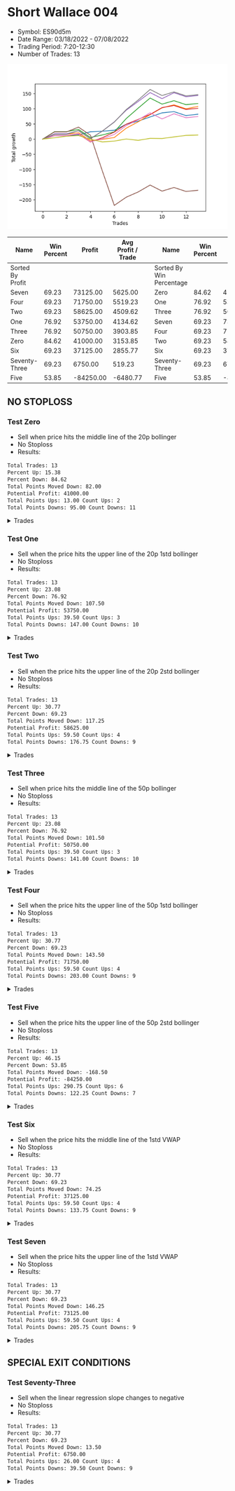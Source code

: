 # Short Wallace 004 
- Symbol: ES90d5m
- Date Range: 03/18/2022 - 07/08/2022
- Trading Period: 7:20-12:30
- Number of Trades: 13

![Plot](ShortWallace004ES90d5m.png)

| Name | Win Percent | Profit | Avg Profit / Trade |     | Name | Win Percent | Profit | Avg Profit / Trade |
| ---- | ----------- | ------ | ------------------ | --- | ---- | ----------- | ------ | ------------------ |
| Sorted By <br> Profit | | | | | Sorted By <br> Win Percentage ||||
| Seven | 69.23 | 73125.00 | 5625.00 |     | Zero | 84.62 | 41000.00 | 3153.85 |
| Four | 69.23 | 71750.00 | 5519.23 |     | One | 76.92 | 53750.00 | 4134.62 |
| Two | 69.23 | 58625.00 | 4509.62 |     | Three | 76.92 | 50750.00 | 3903.85 |
| One | 76.92 | 53750.00 | 4134.62 |     | Seven | 69.23 | 73125.00 | 5625.00 |
| Three | 76.92 | 50750.00 | 3903.85 |     | Four | 69.23 | 71750.00 | 5519.23 |
| Zero | 84.62 | 41000.00 | 3153.85 |     | Two | 69.23 | 58625.00 | 4509.62 |
| Six | 69.23 | 37125.00 | 2855.77 |     | Six | 69.23 | 37125.00 | 2855.77 |
| Seventy-Three | 69.23 | 6750.00 | 519.23 |     | Seventy-Three | 69.23 | 6750.00 | 519.23 |
| Five | 53.85 | -84250.00 | -6480.77 |     | Five | 53.85 | -84250.00 | -6480.77 |

## NO STOPLOSS

### Test Zero
* Sell when price hits the middle line of the 20p bollinger
* No Stoploss
* Results:
```
Total Trades: 13
Percent Up: 15.38
Percent Down: 84.62
Total Points Moved Down: 82.00
Potential Profit: 41000.00
Total Points Ups: 13.00 Count Ups: 2
Total Points Downs: 95.00 Count Downs: 11
```

<details><summary>Trades</summary>

<code>In: 2022-04-06 10:55:00		Out: 2022-04-06 11:00:10		Total Position Time: 05:10		Total Move Down: 11.50		Total to Date: 11.50</code> <br />
<code>In: 2022-04-07 12:20:00		Out: 2022-04-07 12:50:00		Total Position Time: 30:00		Total Move Down: -0.00		Total to Date: 11.50</code> <br />
<code>In: 2022-04-20 10:50:00		Out: 2022-04-20 11:13:35		Total Position Time: 23:35		Total Move Down: 2.25		Total to Date: 13.75</code> <br />
<code>In: 2022-04-25 11:40:00		Out: 2022-04-25 12:07:25		Total Position Time: 27:25		Total Move Down: 10.50		Total to Date: 24.25</code> <br />
<code>In: 2022-05-04 09:45:00		Out: 2022-05-04 10:50:05		Total Position Time: 65:05		Total Move Down: 1.75		Total to Date: 26.00</code> <br />
<code>In: 2022-05-04 11:10:00		Out: 2022-05-04 11:15:10		Total Position Time: 05:10		Total Move Down: 3.00		Total to Date: 29.00</code> <br />
<code>In: 2022-05-19 08:50:00		Out: 2022-05-19 09:34:10		Total Position Time: 44:10		Total Move Down: 20.00		Total to Date: 49.00</code> <br />
<code>In: 2022-05-19 08:55:00		Out: 2022-05-19 09:34:10		Total Position Time: 39:10		Total Move Down: 10.25		Total to Date: 59.25</code> <br />
<code>In: 2022-05-19 12:10:00		Out: 2022-05-19 12:18:25		Total Position Time: 08:25		Total Move Down: 13.75		Total to Date: 73.00</code> <br />
<code>In: 2022-05-24 11:15:00		Out: 2022-05-24 11:48:35		Total Position Time: 33:35		Total Move Down: 13.50		Total to Date: 86.50</code> <br />
<code>In: 2022-05-31 09:10:00		Out: 2022-05-31 10:16:00		Total Position Time: 66:00		Total Move Down: 4.00		Total to Date: 90.50</code> <br />
<code>In: 2022-06-15 11:55:00		Out: 2022-06-15 12:50:00		Total Position Time: 55:00		Total Move Down: -13.00		Total to Date: 77.50</code> <br />
<code>In: 2022-07-07 12:25:00		Out: 2022-07-07 12:38:25		Total Position Time: 13:25		Total Move Down: 4.50		Total to Date: 82.00</code> <br />


</details>

### Test One
* Sell when the price hits the upper line of the 20p 1std bollinger
* No Stoploss
* Results:
```
Total Trades: 13
Percent Up: 23.08
Percent Down: 76.92
Total Points Moved Down: 107.50
Potential Profit: 53750.00
Total Points Ups: 39.50 Count Ups: 3
Total Points Downs: 147.00 Count Downs: 10
```

<details><summary>Trades</summary>

<code>In: 2022-04-06 10:55:00		Out: 2022-04-06 11:09:45		Total Position Time: 14:45		Total Move Down: 16.00		Total to Date: 16.00</code> <br />
<code>In: 2022-04-07 12:20:00		Out: 2022-04-07 12:50:00		Total Position Time: 30:00		Total Move Down: -0.00		Total to Date: 16.00</code> <br />
<code>In: 2022-04-20 10:50:00		Out: 2022-04-20 11:17:15		Total Position Time: 27:15		Total Move Down: 5.25		Total to Date: 21.25</code> <br />
<code>In: 2022-04-25 11:40:00		Out: 2022-04-25 12:50:00		Total Position Time: 70:00		Total Move Down: -26.50		Total to Date: -5.25</code> <br />
<code>In: 2022-05-04 09:45:00		Out: 2022-05-04 11:07:25		Total Position Time: 82:25		Total Move Down: 4.50		Total to Date: -0.75</code> <br />
<code>In: 2022-05-04 11:10:00		Out: 2022-05-04 11:17:05		Total Position Time: 07:05		Total Move Down: 6.00		Total to Date: 5.25</code> <br />
<code>In: 2022-05-19 08:50:00		Out: 2022-05-19 09:40:30		Total Position Time: 50:30		Total Move Down: 30.75		Total to Date: 36.00</code> <br />
<code>In: 2022-05-19 08:55:00		Out: 2022-05-19 09:40:30		Total Position Time: 45:30		Total Move Down: 21.00		Total to Date: 57.00</code> <br />
<code>In: 2022-05-19 12:10:00		Out: 2022-05-19 12:24:50		Total Position Time: 14:50		Total Move Down: 23.50		Total to Date: 80.50</code> <br />
<code>In: 2022-05-24 11:15:00		Out: 2022-05-24 11:55:10		Total Position Time: 40:10		Total Move Down: 22.50		Total to Date: 103.00</code> <br />
<code>In: 2022-05-31 09:10:00		Out: 2022-05-31 10:23:00		Total Position Time: 73:00		Total Move Down: 10.00		Total to Date: 113.00</code> <br />
<code>In: 2022-06-15 11:55:00		Out: 2022-06-15 12:50:00		Total Position Time: 55:00		Total Move Down: -13.00		Total to Date: 100.00</code> <br />
<code>In: 2022-07-07 12:25:00		Out: 2022-07-07 12:46:45		Total Position Time: 21:45		Total Move Down: 7.50		Total to Date: 107.50</code> <br />


</details>

### Test Two
* Sell when the price hits the upper line of the 20p 2std bollinger
* No Stoploss
* Results:
```
Total Trades: 13
Percent Up: 30.77
Percent Down: 69.23
Total Points Moved Down: 117.25
Potential Profit: 58625.00
Total Points Ups: 59.50 Count Ups: 4
Total Points Downs: 176.75 Count Downs: 9
```

<details><summary>Trades</summary>

<code>In: 2022-04-06 10:55:00		Out: 2022-04-06 11:15:15		Total Position Time: 20:15		Total Move Down: 24.50		Total to Date: 24.50</code> <br />
<code>In: 2022-04-07 12:20:00		Out: 2022-04-07 12:50:00		Total Position Time: 30:00		Total Move Down: -0.00		Total to Date: 24.50</code> <br />
<code>In: 2022-04-20 10:50:00		Out: 2022-04-20 11:18:30		Total Position Time: 28:30		Total Move Down: 7.50		Total to Date: 32.00</code> <br />
<code>In: 2022-04-25 11:40:00		Out: 2022-04-25 12:50:00		Total Position Time: 70:00		Total Move Down: -26.50		Total to Date: 5.50</code> <br />
<code>In: 2022-05-04 09:45:00		Out: 2022-05-04 11:07:40		Total Position Time: 82:40		Total Move Down: 8.25		Total to Date: 13.75</code> <br />
<code>In: 2022-05-04 11:10:00		Out: 2022-05-04 11:18:35		Total Position Time: 08:35		Total Move Down: 10.00		Total to Date: 23.75</code> <br />
<code>In: 2022-05-19 08:50:00		Out: 2022-05-19 10:13:35		Total Position Time: 83:35		Total Move Down: 44.00		Total to Date: 67.75</code> <br />
<code>In: 2022-05-19 08:55:00		Out: 2022-05-19 10:13:35		Total Position Time: 78:35		Total Move Down: 34.25		Total to Date: 102.00</code> <br />
<code>In: 2022-05-19 12:10:00		Out: 2022-05-19 12:36:30		Total Position Time: 26:30		Total Move Down: 33.25		Total to Date: 135.25</code> <br />
<code>In: 2022-05-24 11:15:00		Out: 2022-05-24 12:50:00		Total Position Time: 95:00		Total Move Down: -20.00		Total to Date: 115.25</code> <br />
<code>In: 2022-05-31 09:10:00		Out: 2022-05-31 11:46:00		Total Position Time: 156:00		Total Move Down: 11.25		Total to Date: 126.50</code> <br />
<code>In: 2022-06-15 11:55:00		Out: 2022-06-15 12:50:00		Total Position Time: 55:00		Total Move Down: -13.00		Total to Date: 113.50</code> <br />
<code>In: 2022-07-07 12:25:00		Out: 2022-07-07 12:50:00		Total Position Time: 25:00		Total Move Down: 3.75		Total to Date: 117.25</code> <br />


</details>

### Test Three
* Sell when price hits the middle line of the 50p bollinger
* No Stoploss
* Results:
```
Total Trades: 13
Percent Up: 23.08
Percent Down: 76.92
Total Points Moved Down: 101.50
Potential Profit: 50750.00
Total Points Ups: 39.50 Count Ups: 3
Total Points Downs: 141.00 Count Downs: 10
```

<details><summary>Trades</summary>

<code>In: 2022-04-06 10:55:00		Out: 2022-04-06 11:08:35		Total Position Time: 13:35		Total Move Down: 11.50		Total to Date: 11.50</code> <br />
<code>In: 2022-04-07 12:20:00		Out: 2022-04-07 12:50:00		Total Position Time: 30:00		Total Move Down: -0.00		Total to Date: 11.50</code> <br />
<code>In: 2022-04-20 10:50:00		Out: 2022-04-20 11:17:40		Total Position Time: 27:40		Total Move Down: 5.50		Total to Date: 17.00</code> <br />
<code>In: 2022-04-25 11:40:00		Out: 2022-04-25 12:50:00		Total Position Time: 70:00		Total Move Down: -26.50		Total to Date: -9.50</code> <br />
<code>In: 2022-05-04 09:45:00		Out: 2022-05-04 11:20:50		Total Position Time: 95:50		Total Move Down: 14.00		Total to Date: 4.50</code> <br />
<code>In: 2022-05-04 11:10:00		Out: 2022-05-04 11:20:50		Total Position Time: 10:50		Total Move Down: 18.75		Total to Date: 23.25</code> <br />
<code>In: 2022-05-19 08:50:00		Out: 2022-05-19 09:37:05		Total Position Time: 47:05		Total Move Down: 25.75		Total to Date: 49.00</code> <br />
<code>In: 2022-05-19 08:55:00		Out: 2022-05-19 09:37:05		Total Position Time: 42:05		Total Move Down: 16.00		Total to Date: 65.00</code> <br />
<code>In: 2022-05-19 12:10:00		Out: 2022-05-19 12:21:15		Total Position Time: 11:15		Total Move Down: 16.25		Total to Date: 81.25</code> <br />
<code>In: 2022-05-24 11:15:00		Out: 2022-05-24 11:55:10		Total Position Time: 40:10		Total Move Down: 22.50		Total to Date: 103.75</code> <br />
<code>In: 2022-05-31 09:10:00		Out: 2022-05-31 11:45:05		Total Position Time: 155:05		Total Move Down: 7.00		Total to Date: 110.75</code> <br />
<code>In: 2022-06-15 11:55:00		Out: 2022-06-15 12:50:00		Total Position Time: 55:00		Total Move Down: -13.00		Total to Date: 97.75</code> <br />
<code>In: 2022-07-07 12:25:00		Out: 2022-07-07 12:50:00		Total Position Time: 25:00		Total Move Down: 3.75		Total to Date: 101.50</code> <br />


</details>

### Test Four
* Sell when the price hits the upper line of the 50p 1std bollinger
* No Stoploss
* Results:
```
Total Trades: 13
Percent Up: 30.77
Percent Down: 69.23
Total Points Moved Down: 143.50
Potential Profit: 71750.00
Total Points Ups: 59.50 Count Ups: 4
Total Points Downs: 203.00 Count Downs: 9
```

<details><summary>Trades</summary>

<code>In: 2022-04-06 10:55:00		Out: 2022-04-06 11:11:20		Total Position Time: 16:20		Total Move Down: 17.50		Total to Date: 17.50</code> <br />
<code>In: 2022-04-07 12:20:00		Out: 2022-04-07 12:50:00		Total Position Time: 30:00		Total Move Down: -0.00		Total to Date: 17.50</code> <br />
<code>In: 2022-04-20 10:50:00		Out: 2022-04-20 11:25:50		Total Position Time: 35:50		Total Move Down: 10.00		Total to Date: 27.50</code> <br />
<code>In: 2022-04-25 11:40:00		Out: 2022-04-25 12:50:00		Total Position Time: 70:00		Total Move Down: -26.50		Total to Date: 1.00</code> <br />
<code>In: 2022-05-04 09:45:00		Out: 2022-05-04 11:34:10		Total Position Time: 109:10		Total Move Down: 25.50		Total to Date: 26.50</code> <br />
<code>In: 2022-05-04 11:10:00		Out: 2022-05-04 11:34:10		Total Position Time: 24:10		Total Move Down: 30.25		Total to Date: 56.75</code> <br />
<code>In: 2022-05-19 08:50:00		Out: 2022-05-19 09:45:45		Total Position Time: 55:45		Total Move Down: 38.50		Total to Date: 95.25</code> <br />
<code>In: 2022-05-19 08:55:00		Out: 2022-05-19 09:45:45		Total Position Time: 50:45		Total Move Down: 28.75		Total to Date: 124.00</code> <br />
<code>In: 2022-05-19 12:10:00		Out: 2022-05-19 12:30:05		Total Position Time: 20:05		Total Move Down: 29.25		Total to Date: 153.25</code> <br />
<code>In: 2022-05-24 11:15:00		Out: 2022-05-24 12:50:00		Total Position Time: 95:00		Total Move Down: -20.00		Total to Date: 133.25</code> <br />
<code>In: 2022-05-31 09:10:00		Out: 2022-05-31 11:54:40		Total Position Time: 164:40		Total Move Down: 19.50		Total to Date: 152.75</code> <br />
<code>In: 2022-06-15 11:55:00		Out: 2022-06-15 12:50:00		Total Position Time: 55:00		Total Move Down: -13.00		Total to Date: 139.75</code> <br />
<code>In: 2022-07-07 12:25:00		Out: 2022-07-07 12:50:00		Total Position Time: 25:00		Total Move Down: 3.75		Total to Date: 143.50</code> <br />


</details>

### Test Five
* Sell when the price hits the upper line of the 50p 2std bollinger
* No Stoploss
* Results:
```
Total Trades: 13
Percent Up: 46.15
Percent Down: 53.85
Total Points Moved Down: -168.50
Potential Profit: -84250.00
Total Points Ups: 290.75 Count Ups: 6
Total Points Downs: 122.25 Count Downs: 7
```

<details><summary>Trades</summary>

<code>In: 2022-04-06 10:55:00		Out: 2022-04-06 11:15:05		Total Position Time: 20:05		Total Move Down: 23.75		Total to Date: 23.75</code> <br />
<code>In: 2022-04-07 12:20:00		Out: 2022-04-07 12:50:00		Total Position Time: 30:00		Total Move Down: -0.00		Total to Date: 23.75</code> <br />
<code>In: 2022-04-20 10:50:00		Out: 2022-04-20 11:35:45		Total Position Time: 45:45		Total Move Down: 15.75		Total to Date: 39.50</code> <br />
<code>In: 2022-04-25 11:40:00		Out: 2022-04-25 12:50:00		Total Position Time: 70:00		Total Move Down: -26.50		Total to Date: 13.00</code> <br />
<code>In: 2022-05-04 09:45:00		Out: 2022-05-04 12:50:00		Total Position Time: 185:00		Total Move Down: -118.00		Total to Date: -105.00</code> <br />
<code>In: 2022-05-04 11:10:00		Out: 2022-05-04 12:50:00		Total Position Time: 100:00		Total Move Down: -113.25		Total to Date: -218.25</code> <br />
<code>In: 2022-05-19 08:50:00		Out: 2022-05-19 12:50:00		Total Position Time: 240:00		Total Move Down: 27.00		Total to Date: -191.25</code> <br />
<code>In: 2022-05-19 08:55:00		Out: 2022-05-19 12:50:00		Total Position Time: 235:00		Total Move Down: 17.25		Total to Date: -174.00</code> <br />
<code>In: 2022-05-19 12:10:00		Out: 2022-05-19 12:50:00		Total Position Time: 40:00		Total Move Down: 22.75		Total to Date: -151.25</code> <br />
<code>In: 2022-05-24 11:15:00		Out: 2022-05-24 12:50:00		Total Position Time: 95:00		Total Move Down: -20.00		Total to Date: -171.25</code> <br />
<code>In: 2022-05-31 09:10:00		Out: 2022-05-31 12:50:00		Total Position Time: 220:00		Total Move Down: 12.00		Total to Date: -159.25</code> <br />
<code>In: 2022-06-15 11:55:00		Out: 2022-06-15 12:50:00		Total Position Time: 55:00		Total Move Down: -13.00		Total to Date: -172.25</code> <br />
<code>In: 2022-07-07 12:25:00		Out: 2022-07-07 12:50:00		Total Position Time: 25:00		Total Move Down: 3.75		Total to Date: -168.50</code> <br />


</details>

### Test Six
* Sell when the price hits the middle line of the 1std VWAP
* No Stoploss
* Results:
```
Total Trades: 13
Percent Up: 30.77
Percent Down: 69.23
Total Points Moved Down: 74.25
Potential Profit: 37125.00
Total Points Ups: 59.50 Count Ups: 4
Total Points Downs: 133.75 Count Downs: 9
```

<details><summary>Trades</summary>

<code>In: 2022-04-06 10:55:00		Out: 2022-04-06 11:00:10		Total Position Time: 05:10		Total Move Down: 11.50		Total to Date: 11.50</code> <br />
<code>In: 2022-04-07 12:20:00		Out: 2022-04-07 12:50:00		Total Position Time: 30:00		Total Move Down: -0.00		Total to Date: 11.50</code> <br />
<code>In: 2022-04-20 10:50:00		Out: 2022-04-20 11:18:20		Total Position Time: 28:20		Total Move Down: 6.25		Total to Date: 17.75</code> <br />
<code>In: 2022-04-25 11:40:00		Out: 2022-04-25 12:50:00		Total Position Time: 70:00		Total Move Down: -26.50		Total to Date: -8.75</code> <br />
<code>In: 2022-05-04 09:45:00		Out: 2022-05-04 11:20:20		Total Position Time: 95:20		Total Move Down: 9.75		Total to Date: 1.00</code> <br />
<code>In: 2022-05-04 11:10:00		Out: 2022-05-04 11:20:20		Total Position Time: 10:20		Total Move Down: 14.50		Total to Date: 15.50</code> <br />
<code>In: 2022-05-19 08:50:00		Out: 2022-05-19 09:39:15		Total Position Time: 49:15		Total Move Down: 29.00		Total to Date: 44.50</code> <br />
<code>In: 2022-05-19 08:55:00		Out: 2022-05-19 09:39:15		Total Position Time: 44:15		Total Move Down: 19.25		Total to Date: 63.75</code> <br />
<code>In: 2022-05-19 12:10:00		Out: 2022-05-19 12:24:45		Total Position Time: 14:45		Total Move Down: 22.75		Total to Date: 86.50</code> <br />
<code>In: 2022-05-24 11:15:00		Out: 2022-05-24 12:50:00		Total Position Time: 95:00		Total Move Down: -20.00		Total to Date: 66.50</code> <br />
<code>In: 2022-05-31 09:10:00		Out: 2022-05-31 11:48:35		Total Position Time: 158:35		Total Move Down: 17.00		Total to Date: 83.50</code> <br />
<code>In: 2022-06-15 11:55:00		Out: 2022-06-15 12:50:00		Total Position Time: 55:00		Total Move Down: -13.00		Total to Date: 70.50</code> <br />
<code>In: 2022-07-07 12:25:00		Out: 2022-07-07 12:50:00		Total Position Time: 25:00		Total Move Down: 3.75		Total to Date: 74.25</code> <br />


</details>

### Test Seven
* Sell when the price hits the upper line of the 1std VWAP
* No Stoploss
* Results:
```
Total Trades: 13
Percent Up: 30.77
Percent Down: 69.23
Total Points Moved Down: 146.25
Potential Profit: 73125.00
Total Points Ups: 59.50 Count Ups: 4
Total Points Downs: 205.75 Count Downs: 9
```

<details><summary>Trades</summary>

<code>In: 2022-04-06 10:55:00		Out: 2022-04-06 11:09:40		Total Position Time: 14:40		Total Move Down: 15.75		Total to Date: 15.75</code> <br />
<code>In: 2022-04-07 12:20:00		Out: 2022-04-07 12:50:00		Total Position Time: 30:00		Total Move Down: -0.00		Total to Date: 15.75</code> <br />
<code>In: 2022-04-20 10:50:00		Out: 2022-04-20 11:30:15		Total Position Time: 40:15		Total Move Down: 12.50		Total to Date: 28.25</code> <br />
<code>In: 2022-04-25 11:40:00		Out: 2022-04-25 12:50:00		Total Position Time: 70:00		Total Move Down: -26.50		Total to Date: 1.75</code> <br />
<code>In: 2022-05-04 09:45:00		Out: 2022-05-04 11:34:05		Total Position Time: 109:05		Total Move Down: 24.75		Total to Date: 26.50</code> <br />
<code>In: 2022-05-04 11:10:00		Out: 2022-05-04 11:34:05		Total Position Time: 24:05		Total Move Down: 29.50		Total to Date: 56.00</code> <br />
<code>In: 2022-05-19 08:50:00		Out: 2022-05-19 09:47:35		Total Position Time: 57:35		Total Move Down: 41.25		Total to Date: 97.25</code> <br />
<code>In: 2022-05-19 08:55:00		Out: 2022-05-19 09:47:35		Total Position Time: 52:35		Total Move Down: 31.50		Total to Date: 128.75</code> <br />
<code>In: 2022-05-19 12:10:00		Out: 2022-05-19 12:42:25		Total Position Time: 32:25		Total Move Down: 34.75		Total to Date: 163.50</code> <br />
<code>In: 2022-05-24 11:15:00		Out: 2022-05-24 12:50:00		Total Position Time: 95:00		Total Move Down: -20.00		Total to Date: 143.50</code> <br />
<code>In: 2022-05-31 09:10:00		Out: 2022-05-31 12:50:00		Total Position Time: 220:00		Total Move Down: 12.00		Total to Date: 155.50</code> <br />
<code>In: 2022-06-15 11:55:00		Out: 2022-06-15 12:50:00		Total Position Time: 55:00		Total Move Down: -13.00		Total to Date: 142.50</code> <br />
<code>In: 2022-07-07 12:25:00		Out: 2022-07-07 12:50:00		Total Position Time: 25:00		Total Move Down: 3.75		Total to Date: 146.25</code> <br />


</details>

## SPECIAL EXIT CONDITIONS 

### Test Seventy-Three
* Sell when the linear regression slope changes to negative
* No Stoploss
* Results:
```
Total Trades: 13
Percent Up: 30.77
Percent Down: 69.23
Total Points Moved Down: 13.50
Potential Profit: 6750.00
Total Points Ups: 26.00 Count Ups: 4
Total Points Downs: 39.50 Count Downs: 9
```

<details><summary>Trades</summary>

<code>In: 2022-04-06 10:55:00		Out: 2022-04-06 10:58:05		Total Position Time: 03:05		Total Move Down: 4.50		Total to Date: 4.50</code> <br />
<code>In: 2022-04-07 12:20:00		Out: 2022-04-07 12:24:05		Total Position Time: 04:05		Total Move Down: 5.00		Total to Date: 9.50</code> <br />
<code>In: 2022-04-20 10:50:00		Out: 2022-04-20 10:53:05		Total Position Time: 03:05		Total Move Down: 2.25		Total to Date: 11.75</code> <br />
<code>In: 2022-04-25 11:40:00		Out: 2022-04-25 11:49:05		Total Position Time: 09:05		Total Move Down: -12.00		Total to Date: -0.25</code> <br />
<code>In: 2022-05-04 09:45:00		Out: 2022-05-04 10:01:05		Total Position Time: 16:05		Total Move Down: -9.00		Total to Date: -9.25</code> <br />
<code>In: 2022-05-04 11:10:00		Out: 2022-05-04 11:15:05		Total Position Time: 05:05		Total Move Down: 2.75		Total to Date: -6.50</code> <br />
<code>In: 2022-05-19 08:50:00		Out: 2022-05-19 09:09:05		Total Position Time: 19:05		Total Move Down: 7.00		Total to Date: 0.50</code> <br />
<code>In: 2022-05-19 08:55:00		Out: 2022-05-19 09:13:05		Total Position Time: 18:05		Total Move Down: -4.50		Total to Date: -4.00</code> <br />
<code>In: 2022-05-19 12:10:00		Out: 2022-05-19 12:18:00		Total Position Time: 08:00		Total Move Down: 6.50		Total to Date: 2.50</code> <br />
<code>In: 2022-05-24 11:15:00		Out: 2022-05-24 11:26:05		Total Position Time: 11:05		Total Move Down: -0.50		Total to Date: 2.00</code> <br />
<code>In: 2022-05-31 09:10:00		Out: 2022-05-31 09:15:05		Total Position Time: 05:05		Total Move Down: 5.25		Total to Date: 7.25</code> <br />
<code>In: 2022-06-15 11:55:00		Out: 2022-06-15 12:06:00		Total Position Time: 11:00		Total Move Down: 5.00		Total to Date: 12.25</code> <br />
<code>In: 2022-07-07 12:25:00		Out: 2022-07-07 12:28:05		Total Position Time: 03:05		Total Move Down: 1.25		Total to Date: 13.50</code> <br />


</details>